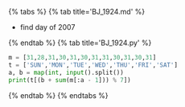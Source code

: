 {% tabs %}
{% tab title='BJ_1924.md' %}

* find day of 2007

{% endtab %}
{% tab title='BJ_1924.py' %}

```py
m = [31,28,31,30,31,30,31,31,30,31,30,31]
t = ['SUN','MON','TUE','WED','THU','FRI','SAT']
a, b = map(int, input().split())
print(t[(b + sum(m[:a - 1])) % 7])
```

{% endtab %}
{% endtabs %}